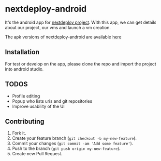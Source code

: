 # nextdeploy-android

It's the android app for [nextdeploy project](https://github.com/ricofehr/nextdeploy/). With this app, we can get details about our project, our vms and launch a vm creation.

The apk versions of nextdeploy-android are available [here](http://apk.nextdeploy.services-pm.fr:8383/)

## Installation

For test or develop on the app, please clone the repo and import the project into android studio.


## TODOS

* Profile editing
* Popup who lists uris and git repositories
* Improve usability of the UI


## Contributing

1. Fork it.
2. Create your feature branch (`git checkout -b my-new-feature`).
3. Commit your changes (`git commit -am 'Add some feature'`).
4. Push to the branch (`git push origin my-new-feature`).
5. Create new Pull Request.
